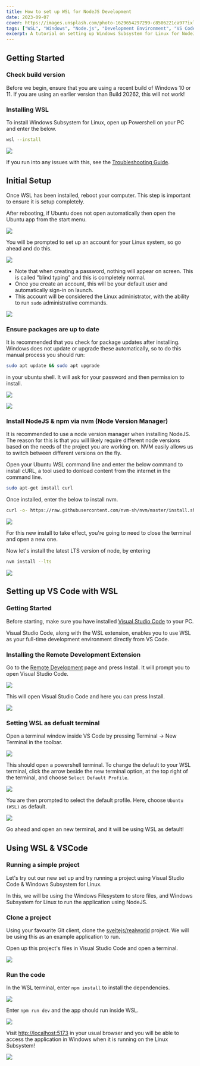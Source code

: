 ```yaml
---
title: How to set up WSL for NodeJS Development
date: 2023-09-07
cover: https://images.unsplash.com/photo-1629654297299-c8506221ca97?ixlib=rb-4.0.3&ixid=M3wxMjA3fDB8MHxwaG90by1wYWdlfHx8fGVufDB8fHx8fA%3D%3D&auto=format
tags: ["WSL", "Windows", "Node.js", "Development Environment", "VS Code", "Ubuntu", "Linux", "Tutorial"]
excerpt: A tutorial on setting up Windows Subsystem for Linux for NodeJS development on a Windows machine.
---
```


## Getting Started

### Check build version

Before we begin, ensure that you are using a recent build of Windows 10 or 11. If you are using an earlier version than Build 20262, this will not work!

### Installing WSL

To install Windows Subsystem for Linux, open up Powershell on your PC and enter the below.

```bash
wsl --install
```

![](https://cdn.hashnode.com/res/hashnode/image/upload/v1694093436962/e482efb6-4763-4117-9d9d-c77e6c0eeabd.png)

If you run into any issues with this, see the [Troubleshooting Guide](https://learn.microsoft.com/en-us/windows/wsl/troubleshooting).

## Initial Setup

Once WSL has been installed, reboot your computer. This step is important to ensure it is setup completely.

After rebooting, if Ubuntu does not open automatically then open the Ubuntu app from the start menu.

![](https://cdn.hashnode.com/res/hashnode/image/upload/v1694093532770/fdcc68d7-2b99-4386-8ad5-c9555286878b.png)

You will be prompted to set up an account for your Linux system, so go ahead and do this.

![](https://cdn.hashnode.com/res/hashnode/image/upload/v1694093537496/283fdce8-c17a-4717-b8ca-45a99bd3b05a.png)

- Note that when creating a password, nothing will appear on screen. This is called "blind typing" and this is completely normal.
- Once you create an account, this will be your default user and automatically sign-in on launch.
- This account will be considered the Linux administrator, with the ability to run `sudo` administrative commands.

![](https://cdn.hashnode.com/res/hashnode/image/upload/v1694093559745/8325c14f-8419-4a3d-9fc4-c3367adc6a79.png)

### Ensure packages are up to date

It is recommended that you check for package updates after installing. Windows does not update or upgrade these automatically, so to do this manual process you should run:

```bash
sudo apt update && sudo apt upgrade
```

in your ubuntu shell. It will ask for your password and then permission to install.

![](https://cdn.hashnode.com/res/hashnode/image/upload/v1694093613010/57c0cd73-d6ac-4869-b1e6-ecdac74b1f90.png)

![](https://cdn.hashnode.com/res/hashnode/image/upload/v1694093618196/52644162-7b95-4e57-a834-40a5f811d26c.png)

### Install NodeJS & npm via nvm (Node Version Manager)

It is recommended to use a node version manager when installing NodeJS. The reason for this is that you will likely require different node versions based on the needs of the project you are working on. NVM easily allows us to switch between different versions on the fly.

Open your Ubuntu WSL command line and enter the below command to install cURL, a tool used to donload content from the internet in the command line.

```bash
sudo apt-get install curl
```

Once installed, enter the below to install nvm.

```bash
curl -o- https://raw.githubusercontent.com/nvm-sh/nvm/master/install.sh | bash
```

![](https://cdn.hashnode.com/res/hashnode/image/upload/v1694093637978/21e47831-00dc-499a-a666-c778c8e5d283.png)

For this new install to take effect, you're going to need to close the terminal and open a new one.

Now let's install the latest LTS version of node, by entering

```bash
nvm install --lts
```

![](https://cdn.hashnode.com/res/hashnode/image/upload/v1694093664064/08d1edfe-d252-4552-8518-2687696cabf5.png)

## Setting up VS Code with WSL

### Getting Started

Before starting, make sure you have installed [Visual Studio Code](https://code.visualstudio.com/) to your PC.

Visual Studio Code, along with the WSL extension, enables you to use WSL as your full-time development environment directly from VS Code.

### Installing the Remote Development Extension

Go to the [Remote Development](https://marketplace.visualstudio.com/items?itemName=ms-vscode-remote.vscode-remote-extensionpack) page and press Install. It will prompt you to open Visual Studio Code.

![](https://cdn.hashnode.com/res/hashnode/image/upload/v1694093715977/941e048a-4374-4f7e-ae97-f43446ee835b.png)

This will open Visual Studio Code and here you can press Install.

![](https://cdn.hashnode.com/res/hashnode/image/upload/v1694093723158/ba05cbbe-fba4-4d28-82a6-38d1bf9d5020.png)

### Setting WSL as defualt terminal

Open a terminal window inside VS Code by pressing Terminal -&gt; New Terminal in the toolbar.

![](https://cdn.hashnode.com/res/hashnode/image/upload/v1694093734159/f6837f4c-4d88-4838-8759-67fe30b9b2f9.png)

This should open a powershell terminal. To change the default to your WSL terminal, click the arrow beside the new terminal option, at the top right of the terminal, and choose `Select Default Profile`.

![](https://cdn.hashnode.com/res/hashnode/image/upload/v1694093745978/0ddfa466-e801-4231-881b-887c1ea4d6c7.png)

You are then prompted to select the default profile. Here, choose `Ubuntu (WSL)` as default.

![](https://cdn.hashnode.com/res/hashnode/image/upload/v1694093750934/8b0942cf-a5ad-4e06-aefe-ad12848d8616.png)

Go ahead and open an new terminal, and it will be using WSL as default!

## Using WSL & VSCode

### Running a simple project

Let's try out our new set up and try running a project using Visual Studio Code & Windows Subsystem for Linux.

In this, we will be using the Windows Filesystem to store files, and Windows Subsystem for Linux to run the application using NodeJS.

### Clone a project

Using your favourite Git client, clone the [sveltejs/realworld](https://github.com/sveltejs/realworld) project. We will be using this as an example application to run.

Open up this project's files in Visual Studio Code and open a terminal.

![](https://cdn.hashnode.com/res/hashnode/image/upload/v1694093793520/31855466-5887-4611-a04f-e850133d2d24.png)

### Run the code

In the WSL terminal, enter `npm install` to install the dependencies.

![](https://cdn.hashnode.com/res/hashnode/image/upload/v1694093802486/54b27dea-7b3a-443b-a308-07d4d0c74a04.png)

Enter `npm run dev` and the app should run inside WSL.

![](https://cdn.hashnode.com/res/hashnode/image/upload/v1694093817427/8dec887a-3878-4cf3-b424-a3e06290009c.png)

Visit [http://localhost:5173](http://localhost:5173) in your usual browser and you will be able to access the application in Windows when it is running on the Linux Subsystem!

![](https://cdn.hashnode.com/res/hashnode/image/upload/v1694093822485/3e94b4a3-e1e9-4ad2-aae9-d23a28d1dbc9.png)
